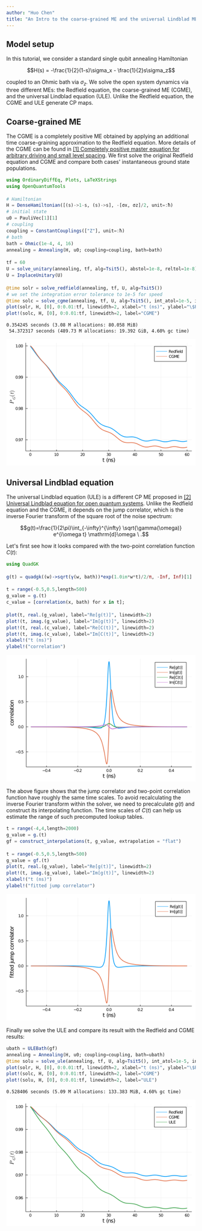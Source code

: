 ```yaml
---
author: "Huo Chen"
title: "An Intro to the coarse-grained ME and the universal Lindblad ME"
---
```



## Model setup

In this tutorial, we consider a standard single qubit annealing Hamiltonian

$$H(s) = -\frac{1}{2}(1-s)\sigma_x - \frac{1}{2}s\sigma_z$$

coupled to an Ohmic bath via $\sigma_z$. We solve the open system dynamics via three different MEs: the Redfield equation, the coarse-grained ME (CGME), and the universal Lindblad equation (ULE). Unlike the Redfield equation, the CGME and ULE generate CP maps.

## Coarse-grained ME

The CGME is a completely positive ME obtained by applying an additional time coarse-graining approximation to the Redfield equation. More details of the CGME can be found in [[1] Completely positive master equation for arbitrary driving and small level spacing](https://quantum-journal.org/papers/q-2020-02-06-227/). We first solve the original Redfield equation and CGME and compare both cases' instantaneous ground state populations.

```julia
using OrdinaryDiffEq, Plots, LaTeXStrings
using OpenQuantumTools

# Hamiltonian
H = DenseHamiltonian([(s)->1-s, (s)->s], -[σx, σz]/2, unit=:ħ)
# initial state
u0 = PauliVec[1][1]
# coupling
coupling = ConstantCouplings(["Z"], unit=:ħ)
# bath
bath = Ohmic(1e-4, 4, 16)
annealing = Annealing(H, u0; coupling=coupling, bath=bath)

tf = 60
U = solve_unitary(annealing, tf, alg=Tsit5(), abstol=1e-8, reltol=1e-8)
U = InplaceUnitary(U)

@time solr = solve_redfield(annealing, tf, U, alg=Tsit5())
# we set the integration error tolerance to 1e-5 for speed
@time solc = solve_cgme(annealing, tf, U, alg=Tsit5(), int_atol=1e-5, int_rtol=1e-5)
plot(solr, H, [0], 0:0.01:tf, linewidth=2, xlabel="t (ns)", ylabel="\$P_G(t)\$", label="Redfield")
plot!(solc, H, [0], 0:0.01:tf, linewidth=2, label="CGME")
```

```
0.354245 seconds (3.08 M allocations: 80.058 MiB)
 54.372317 seconds (489.73 M allocations: 19.392 GiB, 4.60% gc time)
```


![](figures/05-CGME_ULE_1_1.png)



## Universal Lindblad equation

The universal Lindblad equation (ULE) is a different CP ME proposed in [[2] Universal Lindblad equation for open quantum systems](https://arxiv.org/abs/2004.01469). Unlike the Redfield equation and the CGME, it depends on the jump correlator, which is the inverse Fourier transform of the square root of the noise spectrum:

$$g(t)=\frac{1}{2\pi}\int_{-\infty}^{\infty} \sqrt{\gamma(\omega)} e^{i\omega t} \mathrm{d}\omega \ .$$

Let's first see how it looks compared with the two-point correlation function $C(t)$:

```julia
using QuadGK

g(t) = quadgk((w)->sqrt(γ(w, bath))*exp(1.0im*w*t)/2/π, -Inf, Inf)[1]

t = range(-0.5,0.5,length=500)
g_value = g.(t)
c_value = [correlation(x, bath) for x in t];

plot(t, real.(g_value), label="Re[g(t)]", linewidth=2)
plot!(t, imag.(g_value), label="Im[g(t)]", linewidth=2)
plot!(t, real.(c_value), label="Re[C(t)]", linewidth=2)
plot!(t, imag.(c_value), label="Im[C(t)]", linewidth=2)
xlabel!("t (ns)")
ylabel!("correlation")
```

![](figures/05-CGME_ULE_2_1.png)



The above figure shows that the jump correlator and two-point correlation function have roughly the same time scales. To avoid recalculating the inverse Fourier transform within the solver, we need to precalculate $g(t)$ and construct its interpolating function. The time scales of $C(t)$ can help us estimate the range of such precomputed lookup tables.

```julia
t = range(-4,4,length=2000)
g_value = g.(t)
gf = construct_interpolations(t, g_value, extrapolation = "flat")

t = range(-0.5,0.5,length=500)
g_value = gf.(t)
plot(t, real.(g_value), label="Re[g(t)]", linewidth=2)
plot!(t, imag.(g_value), label="Im[g(t)]", linewidth=2)
xlabel!("t (ns)")
ylabel!("fitted jump correlator")
```

![](figures/05-CGME_ULE_3_1.png)



Finally we solve the ULE and compare its result with the Redfield and CGME results:

```julia
ubath = ULEBath(gf)
annealing = Annealing(H, u0; coupling=coupling, bath=ubath)
@time solu = solve_ule(annealing, tf, U, alg=Tsit5(), int_atol=1e-5, int_rtol=1e-5)
plot(solr, H, [0], 0:0.01:tf, linewidth=2, xlabel="t (ns)", ylabel="\$P_G(t)\$", label="Redfield")
plot!(solc, H, [0], 0:0.01:tf, linewidth=2, label="CGME")
plot!(solu, H, [0], 0:0.01:tf, linewidth=2, label="ULE")
```

```
0.528406 seconds (5.09 M allocations: 133.383 MiB, 4.60% gc time)
```


![](figures/05-CGME_ULE_4_1.png)
